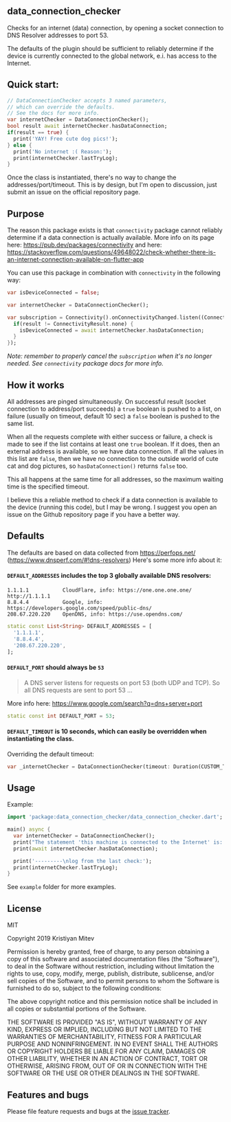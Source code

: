 ## data_connection_checker

Checks for an internet (data) connection, by opening a socket connection to DNS Resolver addresses to port 53.

The defaults of the plugin should be sufficient to reliably determine if
the device is currently connected to the global network, e.i. has access to the Internet.

## Quick start:

```dart
// DataConnectionChecker accepts 3 named parameters,
// which can override the defaults.
// See the docs for more info.
var internetChecker = DataConnectionChecker();
bool result await internetChecker.hasDataConnection;
if(result == true) {
  print('YAY! Free cute dog pics!');
} else {
  print('No internet :( Reason:');
  print(internetChecker.lastTryLog);
}
```

Once the class is instantiated, there's no way to change the addresses/port/timeout. This is by design, but I'm open to discussion, just submit an issue on the official repository page.

## Purpose

The reason this package exists is that `connectivity` package cannot reliably determine if a data connection is actually available. More info on its page here: https://pub.dev/packages/connectivity and here: https://stackoverflow.com/questions/49648022/check-whether-there-is-an-internet-connection-available-on-flutter-app

You can use this package in combination with `connectivity` in the following way:

```dart
var isDeviceConnected = false;

var internetChecker = DataConnectionChecker();

var subscription = Connectivity().onConnectivityChanged.listen((ConnectivityResult result) async {
  if(result != ConnectivityResult.none) {
    isDeviceConnected = await internetChecker.hasDataConnection;
  }
});
```

*Note: remember to properly cancel the `subscription` when it's no longer needed. See `connectivity` package docs for more info.*

## How it works

All addresses are pinged simultaneously. On successful result (socket connection to address/port succeeds) a `true` boolean is pushed to a list, on failure (usually on timeout, default 10 sec) a `false` boolean is pushed to the same list.

When all the requests complete with either success or failure, a check is made to see if the list contains at least one `true` boolean. If it does, then an external address is available, so we have data connection. If all the values in this list are `false`, then we have no connection to the outside world of cute cat and dog pictures, so `hasDataConnection()` returns `false` too.

This all happens at the same time for all addresses, so the maximum waiting time is the specified timeout.

I believe this a reliable method to check if a data connection is available to the device (running this code), but I may be wrong. I suggest you open an issue on the Github repository page if you have a better way.

## Defaults

The defaults are based on data collected from https://perfops.net/ (https://www.dnsperf.com/#!dns-resolvers)
Here's some more info about it:

#### `DEFAULT_ADDRESSES` includes the top 3 globally available DNS resolvers:

```plain
1.1.1.1           CloudFlare, info: https://one.one.one.one/ http://1.1.1.1
8.8.4.4           Google, info: https://developers.google.com/speed/public-dns/
208.67.220.220    OpenDNS, info: https://use.opendns.com/
```

```dart
static const List<String> DEFAULT_ADDRESSES = [
  '1.1.1.1',
  '8.8.4.4',
  '208.67.220.220',
];
```

#### `DEFAULT_PORT` should always be `53`

>A DNS server listens for requests on port 53 (both UDP and TCP). So all DNS requests are sent to port 53 ...

More info here: https://www.google.com/search?q=dns+server+port


```dart
static const int DEFAULT_PORT = 53;
```

#### `DEFAULT_TIMEOUT` is 10 seconds, which can easily be overridden when instantiating the class.

Overriding the default timeout:

```dart
var _internetChecker = DataConnectionChecker(timeout: Duration(CUSTOM_TIMEOUT));
```

## Usage

Example:

```dart
import 'package:data_connection_checker/data_connection_checker.dart';

main() async {
  var internetChecker = DataConnectionChecker();
  print("The statement 'this machine is connected to the Internet' is: ");
  print(await internetChecker.hasDataConnection);

  print('---------\nlog from the last check:');
  print(internetChecker.lastTryLog);
}
```

See `example` folder for more examples.

## License

MIT

Copyright 2019 Kristiyan Mitev

Permission is hereby granted, free of charge, to any person obtaining a copy of this software and associated documentation files (the "Software"), to deal in the Software without restriction, including without limitation the rights to use, copy, modify, merge, publish, distribute, sublicense, and/or sell copies of the Software, and to permit persons to whom the Software is furnished to do so, subject to the following conditions:

The above copyright notice and this permission notice shall be included in all copies or substantial portions of the Software.

THE SOFTWARE IS PROVIDED "AS IS", WITHOUT WARRANTY OF ANY KIND, EXPRESS OR IMPLIED, INCLUDING BUT NOT LIMITED TO THE WARRANTIES OF MERCHANTABILITY, FITNESS FOR A PARTICULAR PURPOSE AND NONINFRINGEMENT. IN NO EVENT SHALL THE AUTHORS OR COPYRIGHT HOLDERS BE LIABLE FOR ANY CLAIM, DAMAGES OR OTHER LIABILITY, WHETHER IN AN ACTION OF CONTRACT, TORT OR OTHERWISE, ARISING FROM, OUT OF OR IN CONNECTION WITH THE SOFTWARE OR THE USE OR OTHER DEALINGS IN THE SOFTWARE.


## Features and bugs

Please file feature requests and bugs at the [issue tracker][tracker].

[tracker]: https://github.com/komapeb/data_connection_checker/issues